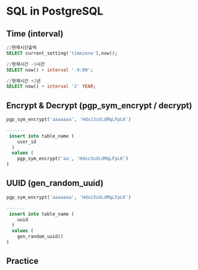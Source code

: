 SQL in PostgreSQL
====

Time (interval)
---
~~~sql
//현재시간출력     
SELECT current_setting('timezone'),now();

//현재시간 -9시간      
SELECT now() + interval '-9:00';

//현재시간 +2년      
SELECT now() + interval '2' YEAR;
~~~
Encrypt & Decrypt (pgp_sym_encrypt / decrypt)
---

~~~sql
pgp_sym_encrypt('aaaaaaa', 'Hdxz3uVLdMqLFpLK')

-------
 insert into table_name ( 
    user_id
  ) 
  values ( 
    pgp_sym_encrypt('aa', 'Hdxz3uVLdMqLFpLK')
)
~~~

UUID (gen_random_uuid)
------
~~~sql
pgp_sym_encrypt('aaaaaaa', 'Hdxz3uVLdMqLFpLK')

-------
 insert into table_name ( 
    uuid
  ) 
  values ( 
    gen_random_uuid()
)
~~~~~

Practice
------
